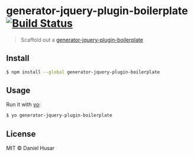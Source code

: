 # generator-jquery-plugin-boilerplate [![Build Status](https://travis-ci.org/danielhusar/generator-jquery-plugin-boilerplate.svg?branch=master)](https://travis-ci.org/danielhusar/generator-jquery-plugin-boilerplate)

> Scaffold out a [generator-jquery-plugin-boilerplate](https://github.com/danielhusar/generator-jquery-plugin-boilerplate)


## Install

```sh
$ npm install --global generator-jquery-plugin-boilerplate
```


## Usage

Run it with [yo](https://github.com/yeoman/yo):

```sh
$ yo generator-jquery-plugin-boilerplate
```


## License

MIT © Daniel Husar
